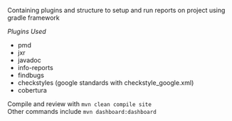 Containing plugins and structure to setup and run reports on project using gradle framework  

*Plugins Used*  
* pmd  
* jxr  
* javadoc  
* info-reports  
* findbugs  
* checkstyles (google standards with checkstyle_google.xml)  
* cobertura  

Compile and review with `mvn clean compile site`  
Other commands include `mvn dashboard:dashboard`  

